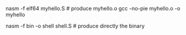 
nasm -f elf64 myhello.S # produce myhello.o 
gcc -no-pie myhello.o -o myhello 

nasm -f bin -o shell shell.S # produce directly the binary